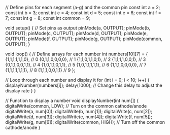 // Define pins for each segment (a-g) and the common pin
const int a = 2;
const int b = 3;
const int c = 4;
const int d = 5;
const int e = 6;
const int f = 7;
const int g = 8;
const int common = 9;

void setup() {
  // Set pins as output
  pinMode(a, OUTPUT);
  pinMode(b, OUTPUT);
  pinMode(c, OUTPUT);
  pinMode(d, OUTPUT);
  pinMode(e, OUTPUT);
  pinMode(f, OUTPUT);
  pinMode(g, OUTPUT);
  pinMode(common, OUTPUT);
}

void loop() {
  // Define arrays for each number
  int numbers[10][7] = {
    {1,1,1,1,1,1,0}, // 0
    {0,1,1,0,0,0,0}, // 1
    {1,1,0,1,1,0,1}, // 2
    {1,1,1,1,0,0,1}, // 3
    {0,1,1,0,0,1,1}, // 4
    {1,0,1,1,0,1,1}, // 5
    {1,0,1,1,1,1,1}, // 6
    {1,1,1,0,0,0,0}, // 7
    {1,1,1,1,1,1,1}, // 8
    {1,1,1,0,0,1,1}  // 9
  };

  // Loop through each number and display it
  for (int i = 0; i < 10; i++) {
    displayNumber(numbers[i]);
    delay(1000); // Change this delay to adjust the display rate
  }
}

// Function to display a number
void displayNumber(int num[]) {
  digitalWrite(common, LOW); // Turn on the common cathode/anode
  digitalWrite(a, num[0]);
  digitalWrite(b, num[1]);
  digitalWrite(c, num[2]);
  digitalWrite(d, num[3]);
  digitalWrite(e, num[4]);
  digitalWrite(f, num[5]);
  digitalWrite(g, num[6]);
  digitalWrite(common, HIGH); // Turn off the common cathode/anode
}

